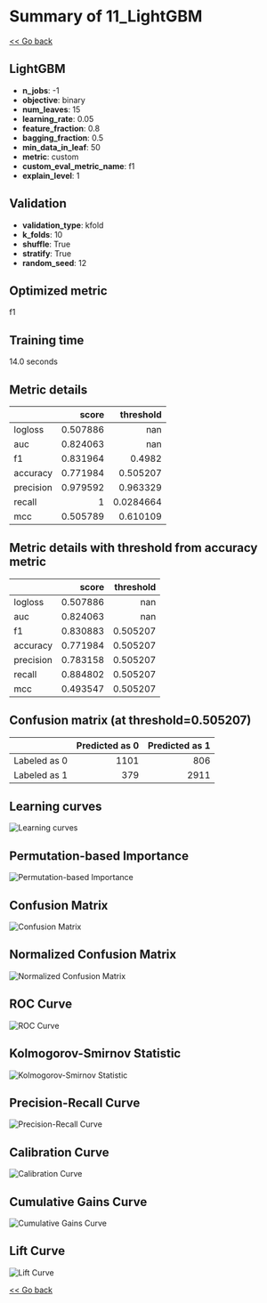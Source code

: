 # Summary of 11_LightGBM

[<< Go back](../README.md)


## LightGBM
- **n_jobs**: -1
- **objective**: binary
- **num_leaves**: 15
- **learning_rate**: 0.05
- **feature_fraction**: 0.8
- **bagging_fraction**: 0.5
- **min_data_in_leaf**: 50
- **metric**: custom
- **custom_eval_metric_name**: f1
- **explain_level**: 1

## Validation
 - **validation_type**: kfold
 - **k_folds**: 10
 - **shuffle**: True
 - **stratify**: True
 - **random_seed**: 12

## Optimized metric
f1

## Training time

14.0 seconds

## Metric details
|           |    score |   threshold |
|:----------|---------:|------------:|
| logloss   | 0.507886 | nan         |
| auc       | 0.824063 | nan         |
| f1        | 0.831964 |   0.4982    |
| accuracy  | 0.771984 |   0.505207  |
| precision | 0.979592 |   0.963329  |
| recall    | 1        |   0.0284664 |
| mcc       | 0.505789 |   0.610109  |


## Metric details with threshold from accuracy metric
|           |    score |   threshold |
|:----------|---------:|------------:|
| logloss   | 0.507886 |  nan        |
| auc       | 0.824063 |  nan        |
| f1        | 0.830883 |    0.505207 |
| accuracy  | 0.771984 |    0.505207 |
| precision | 0.783158 |    0.505207 |
| recall    | 0.884802 |    0.505207 |
| mcc       | 0.493547 |    0.505207 |


## Confusion matrix (at threshold=0.505207)
|              |   Predicted as 0 |   Predicted as 1 |
|:-------------|-----------------:|-----------------:|
| Labeled as 0 |             1101 |              806 |
| Labeled as 1 |              379 |             2911 |

## Learning curves
![Learning curves](learning_curves.png)

## Permutation-based Importance
![Permutation-based Importance](permutation_importance.png)
## Confusion Matrix

![Confusion Matrix](confusion_matrix.png)


## Normalized Confusion Matrix

![Normalized Confusion Matrix](confusion_matrix_normalized.png)


## ROC Curve

![ROC Curve](roc_curve.png)


## Kolmogorov-Smirnov Statistic

![Kolmogorov-Smirnov Statistic](ks_statistic.png)


## Precision-Recall Curve

![Precision-Recall Curve](precision_recall_curve.png)


## Calibration Curve

![Calibration Curve](calibration_curve_curve.png)


## Cumulative Gains Curve

![Cumulative Gains Curve](cumulative_gains_curve.png)


## Lift Curve

![Lift Curve](lift_curve.png)



[<< Go back](../README.md)
